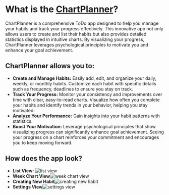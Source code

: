 <h1>What is the <a href="">ChartPlanner</a>?</h1>
<p>ChartPlanner is a comprehensive ToDo app designed to help you manage your habits and track your progress effectively. This innovative app not only allows users to create and list their habits but also provides detailed statistics displayed in intuitive charts. By visualizing your progress, ChartPlanner leverages psychological principles to motivate you and enhance your goal achievement.</p>
<h2>ChartPlanner allows you to:</h2>
<ul>
    <li><b>Create and Manage Habits:</b> Easily add, edit, and organize your daily, weekly, or monthly habits. Customize each habit with specific details such as frequency, deadlines to ensure you stay on track.</li>
    <li><b>Track Your Progress:</b> Monitor your consistency and improvements over time with clear, easy-to-read charts. Visualize how often you complete your habits and identify trends in your behavior, helping you stay motivated.</li>
    <li><b>Analyze Your Performance:</b> Gain insights into your habit patterns with statistics.</li>
    <li><b>Boost Your Motivation:</b> Leverage psychological principles that show visualizing progress can significantly enhance goal achievement. Seeing your progress on a chart reinforces your commitment and encourages you to keep moving forward.</li>
</ul>
<h2>How does the app look?</h2>
<ul>
    <li><b>List View:</b> <img src="https://github.com/Mioshek/ChartPlanner/blob/main/Screenshot_ChartPlanner_S10_ListHabits.jpg" alt="list view"></li>
    <li><b>Week Chart View</b><img src="https://github.com/Mioshek/ChartPlanner/blob/main/Screenshot_ChartPlanner_S10_Chart.jpg" alt="week chart view"></li>
    <li><b>Creating New Habit</b><img src="https://github.com/Mioshek/ChartPlanner/blob/main/Screenshot_ChartPlanner_S10_New.jpg" alt="creating new habit"></li>
    <li><b>Settings View</b><img src="https://github.com/Mioshek/ChartPlanner/blob/main/Screenshot_ChartPlanner_S10_Settings.jpg" alt="settings view"></li>
</ul>